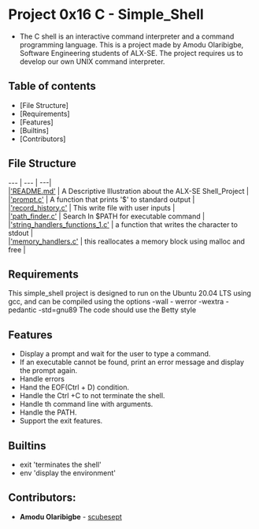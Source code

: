 # Project 0x16 C - Simple_Shell
* The C shell is an interactive command interpreter and a command programming language. This is a project made by Amodu Olaribigbe, Software Engineering students of ALX-SE. The project requires us to develop our own UNIX command interpreter.

## Table of contents

 - [File Structure]
 - [Requirements]
 - [Features]
 - [Builtins]
 - [Contributors]

## File Structure
--- | --- | ---|<br>
|['README.md'](./README.md) | A Descriptive Illustration about the ALX-SE Shell_Project |<br>
|['prompt.c'](./prompt.c) | A function that prints '$' to standard output |<br>
|['record_history.c'](./record_history.c) | This write file with user inputs |<br>
|['path_finder.c'](./path_finder.c) | Search In $PATH for executable command |<br>
|['string_handlers_functions_1.c'](./string_handlers_functions_1.c) | a function that writes the character to stdout |<br>
|['memory_handlers.c'](./memory_handlers.c) | this reallocates a memory block using malloc and free |<br>

## Requirements
This simple_shell project is designed to run on the Ubuntu 20.04 LTS using gcc, and can be compiled using the options -wall - werror -wextra -pedantic -std=gnu89
The code should use the Betty style
## Features
* Display a prompt and wait for the user to type a command.
* If an executable cannot be found, print an error message and display the prompt again.
* Handle errors
* Hand the EOF(Ctrl + D) condition.
* Handle the Ctrl +C to not terminate the shell.
* Handle th command line with arguments.
* Handle the PATH.
* Support the exit features.

## Builtins
* exit 'terminates the shell'
* env 'display the environment'

## Contributors:
* **Amodu Olaribigbe**   - [scubesept](https://github.com/scubesept)

